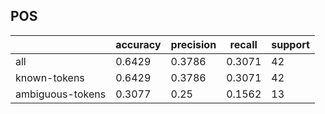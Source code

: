 
## POS

|                  | accuracy | precision | recall | support |
|------------------|----------|-----------|--------|---------|
| all              | 0.6429   | 0.3786    | 0.3071 | 42      |
| known-tokens     | 0.6429   | 0.3786    | 0.3071 | 42      |
| ambiguous-tokens | 0.3077   | 0.25      | 0.1562 | 13      |

